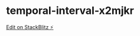 # temporal-interval-x2mjkr

[Edit on StackBlitz ⚡️](https://stackblitz.com/edit/temporal-interval-x2mjkr)